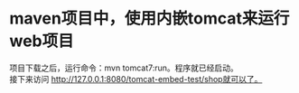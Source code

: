 # maven项目中，使用内嵌tomcat来运行web项目


项目下载之后，运行命令：mvn tomcat7:run。程序就已经启动。  
接下来访问 http://127.0.0.1:8080/tomcat-embed-test/shop就可以了。  
